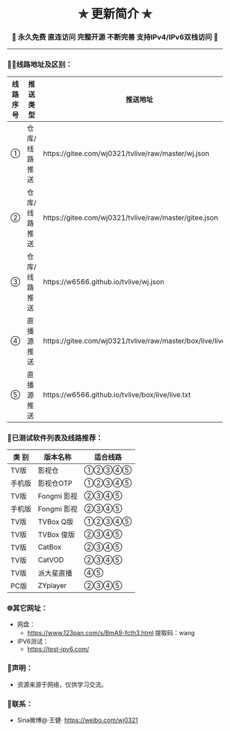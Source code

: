 
<h1 align="center"> ✯ 更新简介 ✯ </h1>
<h3 align="center">🔕 永久免费 直连访问 完整开源 不断完善 支持IPv4/IPv6双栈访问 🔕</h3>

<p align="center">
</p>

---

### 🤹‍♂️线路地址及区别：
<table>
  <thead>
    <tr>
      <th>线路序号</th>
      <th>推送类型</th>
      <th>推送地址</th>
      <th>点播服务</th>
      <th>直播服务</th>
      <th>更新频率</th>
      <th>加载速度</th>
      <th>更新时间</th>
    </tr>
  </thead>
  <tbody>
    <tr>
      <td>①</td>
      <td>仓库/线路推送</td>
      <td>https://gitee.com/wj0321/tvlive/raw/master/wj.json</td>
      <td>国内</td>
      <td>国外</td>
      <td>高</td>
      <td>快</td>
      <td>点播20231221
直播20231223</td>
    </tr>
<tr>
      <td>②</td>
      <td>仓库/线路推送</td>
      <td>https://gitee.com/wj0321/tvlive/raw/master/gitee.json</td>
      <td>国内</td>
      <td>国内</td>
      <td>低</td>
      <td>快</td>
      <td>点播20231221
直播20231216</td>
    </tr>
<tr>
      <td>③</td>
      <td>仓库/线路推送</td>
      <td>https://w6566.github.io/tvlive/wj.json</td>
      <td>国外</td>
      <td>国外</td>
      <td>高</td>
      <td>慢</td>
      <td>点播20231221
直播20231223</td>
    </tr>
<tr>
      <td>④</td>
      <td>直播源推送</td>
      <td>https://gitee.com/wj0321/tvlive/raw/master/box/live/live.txt</td>
      <td>无</td>
      <td>国内</td>
      <td>低</td>
      <td>快</td>
      <td>直播20231216</td>
    </tr>
<tr>
      <td>⑤</td>
      <td>直播源推送</td>
      <td>https://w6566.github.io/tvlive/box/live/live.txt</td>
      <td>无</td>
      <td>国外</td>
      <td>高</td>
      <td>慢</td>
      <td>直播20231223</td>
    </tr>
  </tbody>
</table>


### 🌇已测试软件列表及线路推荐：
<table>
  <thead>
    <tr>
      <th>类 别</th>
      <th>版本名称</th>
      <th>适合线路</th>
    </tr>
  </thead>
  <tbody>
    <tr>
      <td>TV版</td>
      <td>影视仓</td>
      <td>①②③④⑤</td>
    </tr>
  <tr>
      <td>手机版</td>
      <td>影视仓OTP</td>
      <td>①②③④⑤</td>
    </tr>
  <tr>
      <td>TV版</td>
      <td>Fongmi 影视</td>
      <td>②③④⑤</td>
    </tr>
  <tr>
      <td>手机版</td>
      <td>Fongmi 影视</td>
      <td>②③④⑤</td>
    </tr>
    <tr>
      <td>TV版</td>
      <td>TVBox Q版</td>
      <td>①②③④⑤</td>
    </tr>
  <tr>
      <td>TV版</td>
      <td>TVBox 俊版</td>
      <td>②③④⑤</td>
    </tr>
  <tr>
      <td>TV版</td>
      <td>CatBox</td>
      <td>②③④⑤</td>
    </tr>
  <tr>
      <td>TV版</td>
      <td>CatVOD</td>
      <td>②③④⑤</td>
    </tr>
  <tr>
      <td>TV版</td>
      <td>派大星直播</td>
      <td>④⑤</td>
    </tr>
  <tr>
      <td>PC版</td>
      <td>ZYplayer</td>
      <td>②③④⑤</td>
    </tr>
  </tbody>
</table>

### 🌐其它网址：
- 网盘：
  - https://www.123pan.com/s/BmA9-fcth3.html 提取码：wang
- IPV6测试：
  - https://test-ipv6.com/



     
### 📖声明：
- 资源来源于网络，仅供学习交流。



### 📱联系：
- Sina微博@·王健·
https://weibo.com/wj0321
